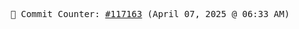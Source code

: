 <p align="center">
    <samp>
        📮 Commit Counter: <a href="https://github.com/Javascript-void0/Javascript-void0/commits/main">#117163</a> (April 07, 2025 @ 06:33 AM)
    </samp>
</p>